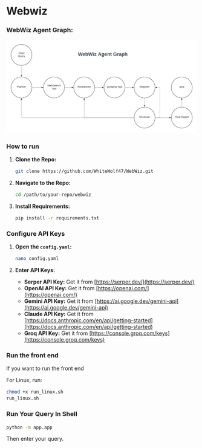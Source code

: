 # Webwiz

### WebWiz Agent Graph:
![Agent Graph](schema_diagram/agent_schema.png)

### How to run
1. **Clone the Repo:**
   ```bash
   git clone https://github.com/WhiteWolf47/WebWiz.git
   ```

2. **Navigate to the Repo:**
   ```bash
   cd /path/to/your-repo/webwiz
   ```

3. **Install Requirements:**
   ```bash
   pip install -r requirements.txt
   ```

### Configure API Keys
1. **Open the `config.yaml`:**
   ```bash
   nano config.yaml
   ```

2. **Enter API Keys:**
   - **Serper API Key:** Get it from [https://serper.dev/](https://serper.dev/)
   - **OpenAI API Key:** Get it from [https://openai.com/](https://openai.com/)
   - **Gemini API Key:** Get it from [https://ai.google.dev/gemini-api](https://ai.google.dev/gemini-api)
   - **Claude API Key:** Get it from [https://docs.anthropic.com/en/api/getting-started](https://docs.anthropic.com/en/api/getting-started)
   - **Groq API Key:** Get it from [https://console.groq.com/keys](https://console.groq.com/keys)

### Run the front end
If you want to run the front end

For Linux, run:
```bash
chmod +x run_linux.sh
run_linux.sh
```

### Run Your Query In Shell
```bash
python -m app.app
```
Then enter your query.
